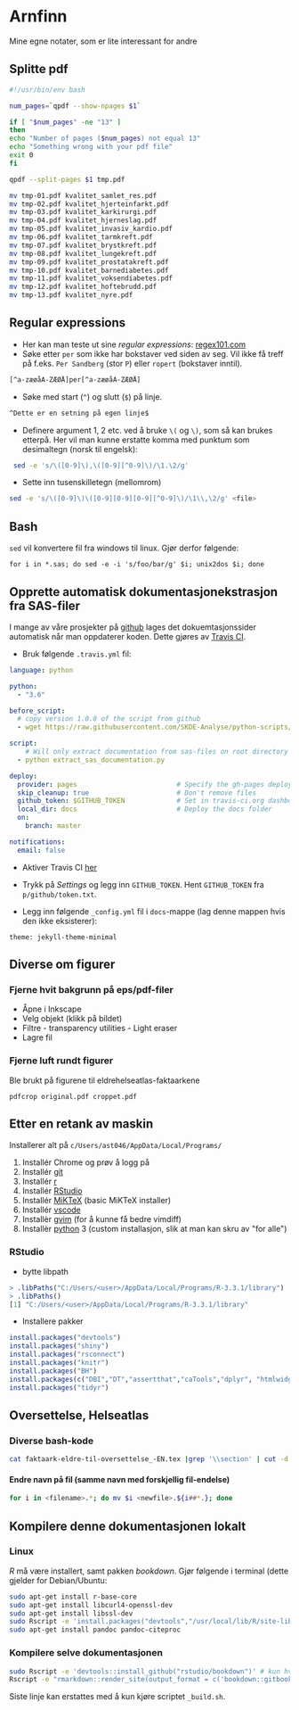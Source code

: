 ﻿# Arnfinn

Mine egne notater, som er lite interessant for andre

## Splitte pdf

```bash
#!/usr/bin/env bash

num_pages=`qpdf --show-npages $1`

if [ "$num_pages" -ne "13" ]
then
echo "Number of pages ($num_pages) not equal 13"
echo "Something wrong with your pdf file"
exit 0
fi

qpdf --split-pages $1 tmp.pdf

mv tmp-01.pdf kvalitet_samlet_res.pdf
mv tmp-02.pdf kvalitet_hjerteinfarkt.pdf
mv tmp-03.pdf kvalitet_karkirurgi.pdf
mv tmp-04.pdf kvalitet_hjerneslag.pdf
mv tmp-05.pdf kvalitet_invasiv_kardio.pdf
mv tmp-06.pdf kvalitet_tarmkreft.pdf
mv tmp-07.pdf kvalitet_brystkreft.pdf
mv tmp-08.pdf kvalitet_lungekreft.pdf
mv tmp-09.pdf kvalitet_prostatakreft.pdf
mv tmp-10.pdf kvalitet_barnediabetes.pdf
mv tmp-11.pdf kvalitet_voksendiabetes.pdf
mv tmp-12.pdf kvalitet_hoftebrudd.pdf
mv tmp-13.pdf kvalitet_nyre.pdf
```

## Regular expressions

- Her kan man teste ut sine *regular expressions*: [regex101.com](https://regex101.com/)
- Søke etter `per` som ikke har bokstaver ved siden av seg. Vil ikke få treff på f.eks. `Per Sandberg` (stor `P`) eller `ropert` (bokstaver inntil).

```bash
[^a-zæøåA-ZÆØÅ]per[^a-zæøåA-ZÆØÅ]
```

- Søke med start (`^`) og slutt (`$`) på linje.

```bash
^Dette er en setning på egen linje$
```

- Definere argument 1, 2 etc. ved å bruke `\(` og `\)`, som så kan brukes etterpå. Her vil man kunne erstatte komma med punktum som desimaltegn (norsk til engelsk):

```bash
 sed -e 's/\([0-9]\),\([0-9][^0-9]\)/\1.\2/g'
```

- Sette inn tusenskilletegn (mellomrom)

```bash
sed -e 's/\([0-9]\)\([0-9][0-9][0-9][^0-9]\)/\1\\,\2/g' <file>
```

## Bash

`sed` vil konvertere fil fra windows til linux. Gjør derfor følgende:

```
for i in *.sas; do sed -e -i 's/foo/bar/g' $i; unix2dos $i; done
```

## Opprette automatisk dokumentasjonekstrasjon fra SAS-filer

I mange av våre prosjekter på [github](https://github.com/SKDE-Analyse) lages det dokuemtasjonssider automatisk når man oppdaterer koden. Dette gjøres av [Travis CI](https://travis-ci.org/SKDE-Analyse).

- Bruk følgende `.travis.yml` fil:

```yml
language: python

python:
  - "3.6"

before_script:
  # copy version 1.0.0 of the script from github
  - wget https://raw.githubusercontent.com/SKDE-Analyse/python-scripts/v1.0.0/skde/extract_sas_documentation.py

script:
    # Will only extract documentation from sas-files on root directory of project
  - python extract_sas_documentation.py

deploy:
  provider: pages                         # Specify the gh-pages deployment method
  skip_cleanup: true                      # Don't remove files
  github_token: $GITHUB_TOKEN             # Set in travis-ci.org dashboard
  local_dir: docs                         # Deploy the docs folder
  on:
    branch: master

notifications:
  email: false
```

- Aktiver Travis CI [her](https://travis-ci.org/profile/SKDE-Analyse)

- Trykk på *Settings* og legg inn `GITHUB_TOKEN`. Hent `GITHUB_TOKEN` fra `p/github/token.txt`.

- Legg inn følgende `_config.yml` fil i `docs`-mappe (lag denne mappen hvis den ikke eksisterer):

```
theme: jekyll-theme-minimal
```

## Diverse om figurer

### Fjerne hvit bakgrunn på eps/pdf-filer

- Åpne i Inkscape
- Velg objekt (klikk på bildet)
- Filtre - transparency utilities - Light eraser
- Lagre fil

### Fjerne luft rundt figurer

Ble brukt på figurene til eldrehelseatlas-faktaarkene

`pdfcrop original.pdf croppet.pdf`

## Etter en retank av maskin

Installerer alt på `c/Users/ast046/AppData/Local/Programs/`

1. Installér Chrome og prøv å logg på
2. Installér [git](https://git-scm.com/download/win)
3. Installér [r](https://cran.r-project.org/bin/windows/base/)
4. Installér [RStudio](https://www.rstudio.com/products/rstudio/download/)
5. Installér [MiKTeX](https://miktex.org/download) (basic MiKTeX installer)
6. Installér [vscode](https://code.visualstudio.com/download)
7. Installèr [gvim](http://mirror.netinch.com/pub/vim/pc/) (for å kunne få bedre vimdiff)
8. Installèr [python](https://www.python.org/downloads/) 3 (custom installasjon, slik at man kan skru av "for alle")

### RStudio

- bytte libpath

```r
> .libPaths("C:/Users/<user>/AppData/Local/Programs/R-3.3.1/library")
> .libPaths()
[1] "C:/Users/<user>/AppData/Local/Programs/R-3.3.1/library"
```

- Installere pakker

```r
install.packages("devtools")
install.packages("shiny")
install.packages("rsconnect")
install.packages("knitr")
install.packages("BH")
install.packages(c("DBI","DT","assertthat","caTools","dplyr", "htmlwidgets", "lazyeval","rmarkdown","tibble"))
install.packages("tidyr")
```

## Oversettelse, Helseatlas




### Diverse bash-kode

```bash
cat faktaark-eldre-til-oversettelse_-EN.tex |grep '\\section' | cut -d '{' -f 3 | sed 's/..............$//' > ../../list_factsheets_elderly.txt
```

#### Endre navn på fil (samme navn med forskjellig fil-endelse)

```bash
for i in <filename>.*; do mv $i <newfile>.${i##*.}; done
```



## Kompilere denne dokumentasjonen lokalt


### Linux

*R* må være installert, samt pakken *bookdown*. Gjør følgende i terminal (dette gjelder for Debian/Ubuntu:

```bash
sudo apt-get install r-base-core 
sudo apt-get install libcurl4-openssl-dev
sudo apt-get install libssl-dev
sudo Rscript -e 'install.packages("devtools","/usr/local/lib/R/site-library","http://cran.r-project.org")'
sudo apt-get install pandoc pandoc-citeproc
```

### Kompilere selve dokumentasjonen

```bash
sudo Rscript -e 'devtools::install_github("rstudio/bookdown")' # kun hvis pakken ikke er installert enda
Rscript -e "rmarkdown::render_site(output_format = c('bookdown::gitbook', 'bookdown::pdf_book', 'bookdown::epub_book'), encoding = 'UTF-8')"
```

Siste linje kan erstattes med å kun kjøre scriptet `_build.sh`.
